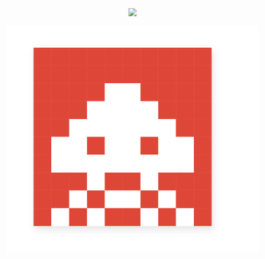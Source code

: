 <div align="center">
    <img src="/screenshots/screen1.jpg" width="400px"</img> 
</div>

![ScreenShot](screenshot.png)

